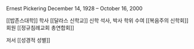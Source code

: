 
Ernest Pickering
December 14, 1928 – October 16, 2000

[[밥존스대학]] 학사
[[달라스 신학교]] 신학 석사, 박사 학위 수여
[[복음주의 신학회]] 회원
[[정규침례교회 총연합회]]


저서
[[성경적 성별]]
